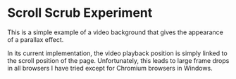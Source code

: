 # Scroll Scrub Experiment

This is a simple example of a video background that gives the appearance of a parallax effect.

In its current implementation, the video playback position is simply linked to the scroll position of the page. Unfortunately, this leads to large frame drops in all browsers I have tried except for Chromium browsers in Windows.

